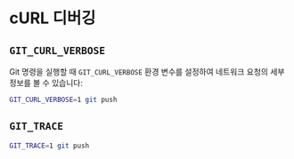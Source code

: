 # cURL 디버깅

## `GIT_CURL_VERBOSE`

Git 명령을 실행할 때 `GIT_CURL_VERBOSE` 환경 변수를 설정하여 네트워크 요청의 세부 정보를 볼 수 있습니다:

```bash
GIT_CURL_VERBOSE=1 git push
```

## `GIT_TRACE`

```bash
GIT_TRACE=1 git push
```
